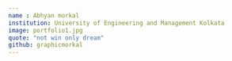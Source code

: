 ```yaml
---
name : Abhyan morkal
institution: University of Engineering and Management Kolkata
image: portfolio1.jpg
quote: "not win only dream"
github: graphicmorkal
---
```

